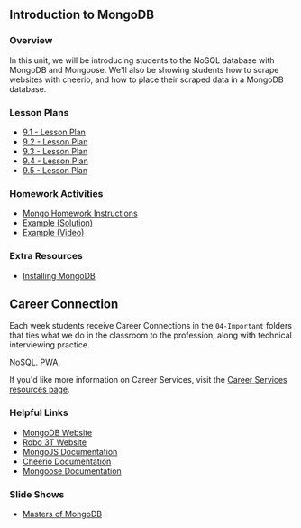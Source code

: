 ## Introduction to MongoDB

### Overview

In this unit, we will be introducing students to the NoSQL database with MongoDB and Mongoose. We'll also be showing students how to scrape websites with cheerio, and how to place their scraped data in a MongoDB database.

### Lesson Plans

* [9.1 - Lesson Plan](01-Day/01-Day-LessonPlan.md)
* [9.2 - Lesson Plan](02-Day/02-Day-LessonPlan.md)
* [9.3 - Lesson Plan](03-Day/03-Day-LessonPlan.md)
* [9.4 - Lesson Plan](04-Day/04-Day-LessonPlan.md)
* [9.5 - Lesson Plan](05-Day/05-Day-LessonPlan.md)

### Homework Activities

* [Mongo Homework Instructions](../../../01-Class-Content/18-mongo-mongoose/02-Homework/Instructions/)
* [Example (Solution)](../../../01-Class-Content/18-mongo-mongoose/02-Homework/Solutions/)
* [Example (Video)](https://youtu.be/4ltZr3VPmno)

### Extra Resources

* [Installing MongoDB](../../../01-Class-Content/18-mongo-mongoose/03-Supplemental/Installing-MongoDB.md)

## Career Connection
Each week students receive Career Connections in the `04-Important` folders that ties what we do in the classroom to the profession, along with technical interviewing practice.

[NoSQL](../../../01-Class-Content/17-NoSQL/04-Important/CAREER-CONNECTION.md).
[PWA](../../../01-Class-Content/18-PWA/04-Important/CAREER-CONNECTION.md).

If you'd like more information on Career Services, visit the [Career Services resources page](http://bit.ly/CodingCS).

### Helpful Links

* [MongoDB Website](https://www.mongodb.com/)
* [Robo 3T Website](https://robomongo.org/download)
* [MongoJS Documentation](https://www.npmjs.com/package/mongojs)
* [Cheerio Documentation](https://github.com/cheeriojs/cheerio)
* [Mongoose Documentation](http://mongoosejs.com/docs/guide.html)

### Slide Shows

* [Masters of MongoDB](https://docs.google.com/presentation/d/1iLeQv0Q6OF81PJc0NMFqCgfRFfYvP0eArvZBPXY6ago/edit?usp=sharing)
